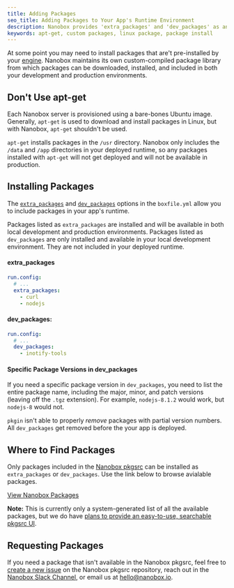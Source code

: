 ```yaml
---
title: Adding Packages
seo_title: Adding Packages to Your App's Runtime Environment
description: Nanobox provides 'extra_packages' and 'dev_packages' as an alternative to 'apt-get' for installing packages in your app's runtime.
keywords: apt-get, custom packages, linux package, package install
---
```


At some point you may need to install packages that are't pre-installed by your [engine](/engines/). Nanobox maintains its own custom-compiled package library from which packages can be downloaded, installed, and included in both your development and production environments.

## Don't Use apt-get
Each Nanobox server is provisioned using a bare-bones Ubuntu image. Generally, `apt-get` is used to download and install packages in Linux, but with Nanobox, `apt-get` shouldn't be used.

`apt-get` installs packages in the `/usr` directory. Nanobox only includes the `/data` and `/app` directories in your deployed runtime, so any packages installed with `apt-get` will not get deployed and will not be available in production.

## Installing Packages
The [`extra_packages`](/boxfile/run-config/#extra-packages) and [`dev_packages`](/boxfile/run-config/#dev-packages) options in the `boxfile.yml` allow you to include packages in your app's runtime.

Packages listed as `extra_packages` are installed and will be available in both local development and production environments. Packages listed as `dev_packages` are only installed and available in your local development environment. They are not included in your deployed runtime.

#### extra_packages
```yaml
run.config:
  # ...
  extra_packages:
    - curl
    - nodejs
```

#### dev_packages:
```yaml
run.config:
  # ...
  dev_packages:
    - inotify-tools
```

#### Specific Package Versions in dev_packages
If you need a specific package version in `dev_packages`, you need to list the entire package name, including the major, minor, and patch versions (leaving off the `.tgz` extension). For example, `nodejs-8.1.2` would work, but `nodejs-8` would not.

`pkgin` isn't able to properly _remove_ packages with partial version numbers. All `dev_packages` get removed before the your app is deployed.

## Where to Find Packages
Only packages included in the [Nanobox pkgsrc](http://pkgsrc.nanobox.io/nanobox/base/Linux/) can be installed as `extra_packages` or `dev_packages`. Use the link below to browse avialable packages.

<div class="btn">
  <a href="http://pkgsrc.nanobox.io/nanobox/base/Linux/" target="\_blank">View Nanobox Packages</a>
</div>

**Note:** This is currently only a system-generated list of all the available packages, but we do have <a href="https://trello.com/c/psTicIdk/73-searchable-pkgsrc" target="\_blank">plans to provide an easy-to-use, searchable pkgsrc UI</a>.

## Requesting Packages
If you need a package that isn't available in the Nanobox pkgsrc, feel free to [create a new issue](https://github.com/nanobox-io/nanobox-pkgsrc-base/issues) on the Nanobox pkgsrc repository, reach out in the [Nanobox Slack Channel](https://nanoboxio.slack.com), or email us at [hello@nanobox.io](mailto:hellow@nanobox.io).
